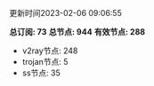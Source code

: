 更新时间2023-02-06 09:06:55

**总订阅: 73**
**总节点: 944**
**有效节点: 288**
- v2ray节点: 248
- trojan节点: 5
- ss节点: 35
